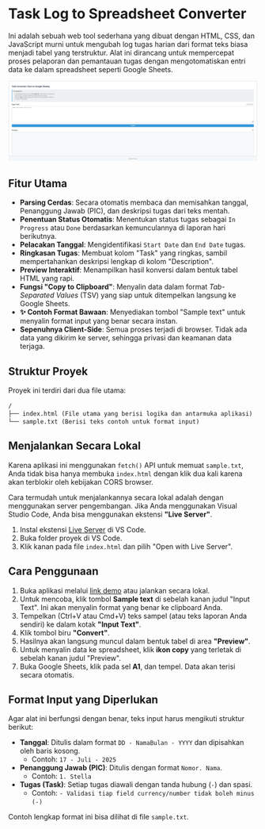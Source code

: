 # Task Log to Spreadsheet Converter

Ini adalah sebuah web tool sederhana yang dibuat dengan HTML, CSS, dan JavaScript murni untuk mengubah log tugas harian dari format teks biasa menjadi tabel yang terstruktur. Alat ini dirancang untuk mempercepat proses pelaporan dan pemantauan tugas dengan mengotomatiskan entri data ke dalam spreadsheet seperti Google Sheets.

[![Tampilan Aplikasi](https://github.com/fahroediin/Task-Converter/blob/main/Screenshot.png)](https://task-converter.vercel.app/)

## Fitur Utama

-   **Parsing Cerdas**: Secara otomatis membaca dan memisahkan tanggal, Penanggung Jawab (PIC), dan deskripsi tugas dari teks mentah.
-   **Penentuan Status Otomatis**: Menentukan status tugas sebagai `In Progress` atau `Done` berdasarkan kemunculannya di laporan hari berikutnya.
-   **Pelacakan Tanggal**: Mengidentifikasi `Start Date` dan `End Date` tugas.
-   **Ringkasan Tugas**: Membuat kolom "Task" yang ringkas, sambil mempertahankan deskripsi lengkap di kolom "Description".
-   **Preview Interaktif**: Menampilkan hasil konversi dalam bentuk tabel HTML yang rapi.
-   **Fungsi "Copy to Clipboard"**: Menyalin data dalam format *Tab-Separated Values* (TSV) yang siap untuk ditempelkan langsung ke Google Sheets.
-   **✨ Contoh Format Bawaan**: Menyediakan tombol "Sample text" untuk menyalin format input yang benar secara instan.
-   **Sepenuhnya Client-Side**: Semua proses terjadi di browser. Tidak ada data yang dikirim ke server, sehingga privasi dan keamanan data terjaga.

## Struktur Proyek

Proyek ini terdiri dari dua file utama:
```
/
├── index.html (File utama yang berisi logika dan antarmuka aplikasi)
└── sample.txt (Berisi teks contoh untuk format input)
```


## Menjalankan Secara Lokal

Karena aplikasi ini menggunakan `fetch()` API untuk memuat `sample.txt`, Anda tidak bisa hanya membuka `index.html` dengan klik dua kali karena akan terblokir oleh kebijakan CORS browser.

Cara termudah untuk menjalankannya secara lokal adalah dengan menggunakan server pengembangan. Jika Anda menggunakan Visual Studio Code, Anda bisa menggunakan ekstensi **"Live Server"**.

1.  Instal ekstensi [Live Server](https://marketplace.visualstudio.com/items?itemName=ritwickdey.LiveServer) di VS Code.
2.  Buka folder proyek di VS Code.
3.  Klik kanan pada file `index.html` dan pilih "Open with Live Server".

## Cara Penggunaan

1.  Buka aplikasi melalui [link demo](https://task-converter.vercel.app/) atau jalankan secara lokal.
2.  Untuk mencoba, klik tombol **Sample text** di sebelah kanan judul "Input Text". Ini akan menyalin format yang benar ke clipboard Anda.
3.  Tempelkan (Ctrl+V atau Cmd+V) teks sampel (atau teks laporan Anda sendiri) ke dalam kotak **"Input Text"**.
4.  Klik tombol biru **"Convert"**.
5.  Hasilnya akan langsung muncul dalam bentuk tabel di area **"Preview"**.
6.  Untuk menyalin data ke spreadsheet, klik **ikon copy** yang terletak di sebelah kanan judul "Preview".
7.  Buka Google Sheets, klik pada sel **A1**, dan tempel. Data akan terisi secara otomatis.

## Format Input yang Diperlukan

Agar alat ini berfungsi dengan benar, teks input harus mengikuti struktur berikut:

-   **Tanggal**: Ditulis dalam format `DD - NamaBulan - YYYY` dan dipisahkan oleh baris kosong.
    -   Contoh: `17 - Juli - 2025`
-   **Penanggung Jawab (PIC)**: Ditulis dengan format `Nomor. Nama`.
    -   Contoh: `1. Stella`
-   **Tugas (Task)**: Setiap tugas diawali dengan tanda hubung (`-`) dan spasi.
    -   Contoh: `- Validasi tiap field currency/number tidak boleh minus (-)`

Contoh lengkap format ini bisa dilihat di file `sample.txt`.